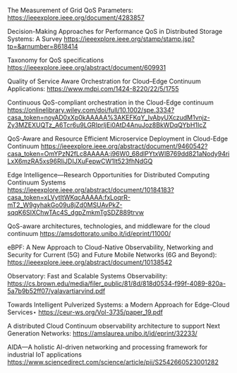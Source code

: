 
The Measurement of Grid QoS Parameters:
https://ieeexplore.ieee.org/document/4283857

Decision-Making Approaches for Performance
QoS in Distributed Storage Systems: A Survey
https://ieeexplore.ieee.org/stamp/stamp.jsp?tp=&arnumber=8618414

 Taxonomy for QoS specifications
https://ieeexplore.ieee.org/abstract/document/609931

Quality of Service Aware Orchestration for Cloud–Edge Continuum Applications:
https://www.mdpi.com/1424-8220/22/5/1755

Continuous QoS-compliant orchestration in the Cloud-Edge continuum
https://onlinelibrary.wiley.com/doi/full/10.1002/spe.3334?casa_token=noyAD0xXp0kAAAAA%3AKEFKqY_IvAbyUXczudM1vnjz-Zy3MZEXUQTz_A6Tcr6u9LGRIprljEi0AtD4AnuJoz8BkWDqQYbH1IcZ


QoS-Aware and Resource Efficient Microservice Deployment in Cloud-Edge Continuum
https://ieeexplore.ieee.org/abstract/document/9460542?casa_token=OmYPzN2fLc8AAAAA:j96W0_68dlPYtxWIB769dd821aNody94riLxX6mzRA5xs96RIiJDIJXuFepwCW1lt523fhNdGQ


Edge Intelligence—Research Opportunities for Distributed Computing Continuum Systems
https://ieeexplore.ieee.org/abstract/document/10184183?casa_token=xLVytItWKqcAAAAA:fxLoqrR-mT2_W9gyhakGo09u8jZd0MSUAvPkZ-sqqK6SIXChwTAc4S_dgpZmkmTgSDZ889trvw


QoS-aware architectures, technologies, and middleware for the cloud continuum
https://amsdottorato.unibo.it/id/eprint/11000/


eBPF: A New Approach to Cloud-Native Observability, Networking and Security for Current (5G) and Future Mobile Networks (6G and Beyond):
https://ieeexplore.ieee.org/abstract/document/10138542

Observatory: Fast and Scalable Systems Observability:
https://cs.brown.edu/media/filer_public/81/8d/818d0534-f99f-4089-820a-5a7b9b52ff07/yalavartiarvind.pdf

Towards Intelligent Pulverized Systems: a Modern
Approach for Edge-Cloud Services⋆
https://ceur-ws.org/Vol-3735/paper_19.pdf


A distributed Cloud Continuum observability architecture to support Next Generation Networks:
https://amslaurea.unibo.it/id/eprint/32233/

AIDA—A holistic AI-driven networking and processing framework for industrial IoT applications
https://www.sciencedirect.com/science/article/pii/S2542660523001282